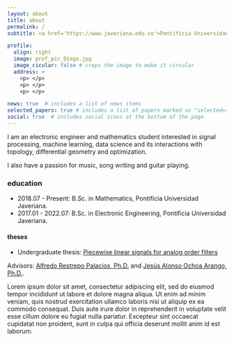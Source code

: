 ```yaml
---
layout: about
title: about
permalink: /
subtitle: <a href='https://www.javeriana.edu.co'>Pontificia Universidad Javeriana</a>, Bogotá, Colombia.

profile:
  align: right
  image: prof_pic_Diego.jpg
  image_cicular: false # crops the image to make it circular
  address: >
    <p> </p>
    <p> </p>
    <p> </p>

news: true  # includes a list of news items
selected_papers: true # includes a list of papers marked as "selected={true}"
social: true  # includes social icons at the bottom of the page
---
```


I am an electronic engineer and mathematics student interested in signal processing, machine learning, data science and its interactions with topology, differential geometry and optimization. 

I also have a passion for music, song writing and guitar playing.

### education
* 2018.07 - Present: B.Sc. in Mathematics, Pontificia Universidad Javeriana.
* 2017.01 - 2022.07: B.Sc. in Electronic Engineering, Pontificia Universidad Javeriana.

#### theses
* Undergraduate thesis: <a href="https://ddiaz99.github.io/assets/pdf/TG_DiegoDiaz_Senales_Lineales_a_Trozos_para_Filtros_de_Orden_Analogicos.pdf" target="_blank">Piecewise linear signals for analog order filters</a>

Advisors: [Alfredo Restrepo Palacios, Ph.D.](https://alfredorestrepo.academia.edu/) and [Jesús Alonso Ochoa Arango, Ph.D.](https://scholar.google.es/citations?hl=es&user=Pcs9Vv0AAAAJ).


Lorem ipsum dolor sit amet, consectetur adipiscing elit, sed do eiusmod tempor incididunt ut labore et dolore magna aliqua. Ut enim ad minim veniam, quis nostrud exercitation ullamco laboris nisi ut aliquip ex ea commodo consequat. Duis aute irure dolor in reprehenderit in voluptate velit esse cillum dolore eu fugiat nulla pariatur. Excepteur sint occaecat cupidatat non proident, sunt in culpa qui officia deserunt mollit anim id est laborum.


